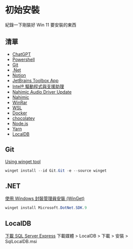 # 初始安裝

紀錄一下剛裝好 Win 11 要安裝的東西

## 清單

- [ChatGPT](https://www.microsoft.com/store/productId/9NT1R1C2HH7J?ocid=libraryshare)
- [Powershell](https://www.microsoft.com/store/productId/9NT1R1C2HH7J?ocid=libraryshare)
- [Git](https://git-scm.com/downloads/win)
- [.Net](https://learn.microsoft.com/zh-tw/dotnet/core/install/windows#install-with-windows-package-manager-winget)
- [Notion](https://www.notion.so/zh-tw/desktop)
- [JetBrains Toolbox App](https://www.jetbrains.com/zh-cn/toolbox-app/)
- [Intel® 驅動程式與支援助理](https://www.intel.com.tw/content/www/tw/zh/support/intel-driver-support-assistant.html)
- [Nahimic Audio Driver Update](https://nahimic.helprace.com/i768-nahimic-audio-driver-update)
- [Nahimic](https://apps.microsoft.com/detail/9n36ppmp8s23?hl=zh-tw&gl=TW)
- [WinRar](https://www.rarlab.com/download.htm)
- [WSL](https://learn.microsoft.com/zh-tw/windows/wsl/install)
- [Docker](https://docs.docker.com/desktop/setup/install/windows-install/)
- [chocolatey](https://chocolatey.org/install#individual)
- [Node.js](https://nodejs.org/zh-cn/download/package-manager)
- [Yarn](https://classic.yarnpkg.com/lang/en/docs/install/#windows-stable)
- [LocalDB](https://www.microsoft.com/zh-tw/sql-server/sql-server-downloads)

## Git
[Using winget tool](https://git-scm.com/downloads/win)

```powershell
winget install --id Git.Git -e --source winget
```

## .NET
[使用 Windows 封裝管理員安裝 (WinGet)](https://learn.microsoft.com/zh-tw/dotnet/core/install/windows#install-with-windows-package-manager-winget)

```POWERSHELL
winget install Microsoft.DotNet.SDK.9
```

## LocalDB
[下載 SQL Server Express](https://www.microsoft.com/zh-tw/sql-server/sql-server-downloads)
下載媒體 > LocalDB > 下載 > 安裝 > SqlLocalDB.msi